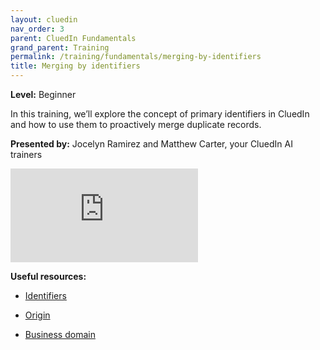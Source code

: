 ```yaml
---
layout: cluedin
nav_order: 3
parent: CluedIn Fundamentals
grand_parent: Training
permalink: /training/fundamentals/merging-by-identifiers
title: Merging by identifiers
---
```


**Level:** Beginner

In this training, we’ll explore the concept of primary identifiers in CluedIn and how to use them to proactively merge duplicate records.

**Presented by:** Jocelyn Ramirez and Matthew Carter, your CluedIn AI trainers

<div class="videoFrame">
<iframe src="https://player.vimeo.com/video/1088432455?badge=0&amp;autopause=0&amp;player_id=0&amp;app_id=58479" frameborder="0" allow="autoplay; fullscreen; picture-in-picture; clipboard-write" title="CluedIn Fundamentals Merging by identifiers"></iframe></div>

**Useful resources:**

- [Identifiers](/key-terms-and-features/entity-codes)

- [Origin](/key-terms-and-features/origin)

- [Business domain](/key-terms-and-features/entity-type)